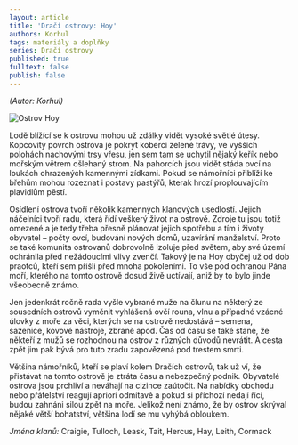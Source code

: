 ```yaml
---
layout: article
title: 'Dračí ostrovy: Hoy'
authors: Korhul
tags: materiály a doplňky
series: Dračí ostrovy
published: true
fulltext: false
publish: false
---
```

_(Autor: Korhul)_

![Ostrov Hoy]({{site.baseurl}}/76/hoy.jpeg)

Lodě blížící se k ostrovu mohou už zdálky vidět vysoké světlé útesy. Kopcovitý povrch ostrova je pokryt koberci zelené trávy, ve vyšších polohách nachovými trsy vřesu, jen sem tam se uchytil nějaký keřík nebo mořským větrem ošlehaný strom. Na pahorcích jsou vidět stáda ovcí na loukách ohrazených kamennými zídkami. Pokud se námořníci přiblíží ke břehům mohou rozeznat i postavy pastýřů, kterak hrozí proplouvajícím plavidlům pěstí.

Osídlení ostrova tvoří několik kamenných klanových usedlostí. Jejich náčelníci tvoří radu, která řídí veškerý život na ostrově. Zdroje tu jsou totiž omezené a je tedy třeba přesně plánovat jejich spotřebu a tím i životy obyvatel – počty ovcí, budování nových domů, uzavírání manželství. Proto se také komunita ostrovanů dobrovolně izoluje před světem, aby své území ochránila před nežádoucími vlivy zvenčí. Takový je na Hoy obyčej už od dob praotců, kteří sem přišli před mnoha pokoleními. To vše pod ochranou Pána moří, kterého na tomto ostrově dosud živě uctívají, aniž by to bylo jinde všeobecně známo.

Jen jedenkrát ročně rada vyšle vybrané muže na člunu na některý ze sousedních ostrovů vyměnit vyhlášená ovčí rouna, vlnu a případné vzácné úlovky z moře za věci, kterých se na ostrově nedostává – semena, sazenice, kovové nástroje, zbraně apod. Čas od času se také stane, že někteří z mužů se rozhodnou na ostrov z různých důvodů nevrátit. A cesta zpět jim pak bývá pro tuto zradu zapovězená pod trestem smrti.

Většina námořníků, kteří se plaví kolem Dračích ostrovů, tak už ví, že přistávat na tomto ostrově je ztráta času a nebezpečný podnik. Obyvatelé ostrova jsou prchliví a neváhají na cizince zaútočit. Na nabídky obchodu nebo přátelství reagují apriori odmítavě a pokud si příchozí nedají říci, budou zahnáni silou zpět na moře. Jelikož není známo, že by ostrov skrýval nějaké větší bohatství, většina lodí se mu vyhýbá obloukem.

_Jména klanů:_ Craigie, Tulloch, Leask, Tait, Hercus, Hay, Leith, Cormack